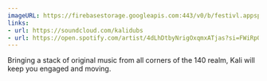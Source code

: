 ```yaml
---
imageURL: https://firebasestorage.googleapis.com:443/v0/b/festivl.appspot.com/o/userContent%2FF722DF1A-0CDC-440D-854D-2998DC9D2654.png?alt=media&token=64bf170d-4900-4669-bdf2-62516555a4b5
links:
- url: https://soundcloud.com/kalidubs
- url: https://open.spotify.com/artist/4dLhDtbyNrigOxqmxATjas?si=FWiRpQTzTJWBnj0FIFO5cQ
---
```

Bringing a stack of original music from all corners of the 140 realm, Kali will keep you engaged and moving.